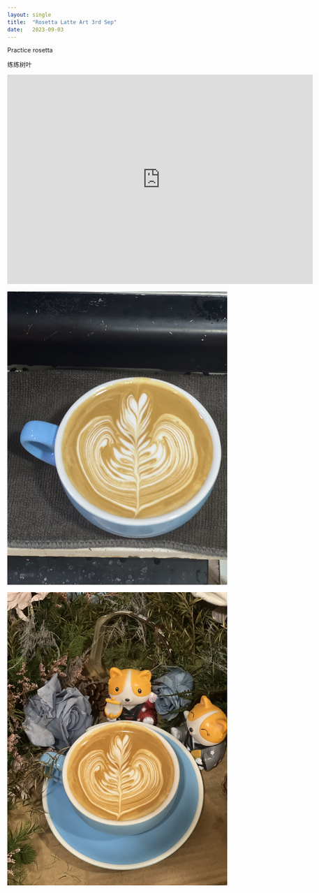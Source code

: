 ```yaml
---
layout: single
title:  "Rosetta Latte Art 3rd Sep"
date:   2023-09-03
---
```


Practice rosetta

练练树叶



<div class="embed-container">
  <iframe
      src="https://www.youtube.com/embed/RNtv7tgi7UE"
      width="700"
      height="480"
      frameborder="0"
      allowfullscreen="true">
  </iframe>
</div>






![](/assets/img/2023/09/03/IMG_7107.jpg)

![](/assets/img/2023/09/03/IMG_7109.jpg)

